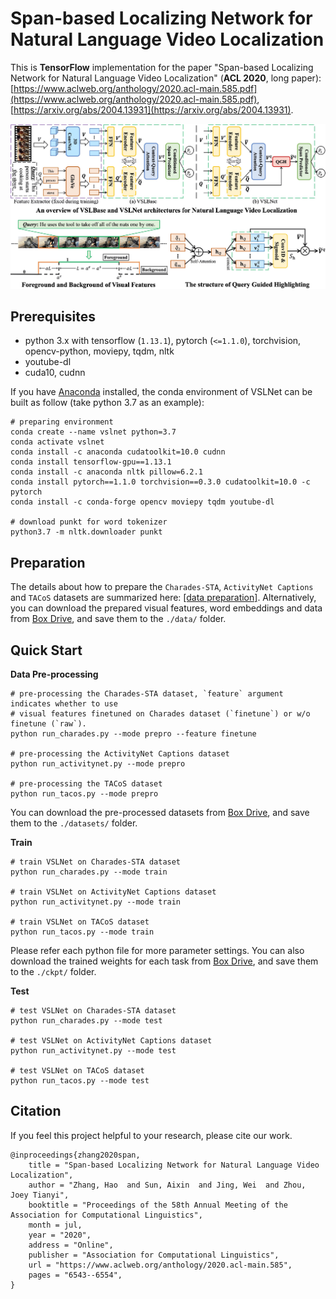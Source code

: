 # Span-based Localizing Network for Natural Language Video Localization

This is **TensorFlow** implementation for the paper "Span-based Localizing Network for Natural Language Video 
Localization" (**ACL 2020**, long paper): 
[https://www.aclweb.org/anthology/2020.acl-main.585.pdf](https://www.aclweb.org/anthology/2020.acl-main.585.pdf), 
[https://arxiv.org/abs/2004.13931](https://arxiv.org/abs/2004.13931).

![overview](/figures/overview.jpg)

## Prerequisites
- python 3.x with tensorflow (`1.13.1`), pytorch (`<=1.1.0`), torchvision, opencv-python, moviepy, tqdm, nltk
- youtube-dl
- cuda10, cudnn

If you have [Anaconda](https://www.anaconda.com/distribution/) installed, the conda environment of VSLNet can be built 
as follow (take python 3.7 as an example):
```shell script
# preparing environment
conda create --name vslnet python=3.7
conda activate vslnet
conda install -c anaconda cudatoolkit=10.0 cudnn
conda install tensorflow-gpu==1.13.1
conda install -c anaconda nltk pillow=6.2.1
conda install pytorch==1.1.0 torchvision==0.3.0 cudatoolkit=10.0 -c pytorch
conda install -c conda-forge opencv moviepy tqdm youtube-dl

# download punkt for word tokenizer
python3.7 -m nltk.downloader punkt
```

## Preparation
The details about how to prepare the `Charades-STA`, `ActivityNet Captions` and `TACoS` datasets are summarized 
here: [[data preparation]](/prepare). Alternatively, you can download the prepared visual features, word embeddings and 
data from [Box Drive](https://app.box.com/s/anywugpxlt134r9hzqf5v3v5xohxliwu), and save them to the `./data/` folder.

## Quick Start
**Data Pre-processing**  
```shell script
# pre-processing the Charades-STA dataset, `feature` argument indicates whether to use 
# visual features finetuned on Charades dataset (`finetune`) or w/o finetune (`raw`).
python run_charades.py --mode prepro --feature finetune

# pre-processing the ActivityNet Captions dataset
python run_activitynet.py --mode prepro

# pre-processing the TACoS dataset
python run_tacos.py --mode prepro
```
You can download the pre-processed datasets from [Box Drive](https://app.box.com/s/qhccf6f1dm4llcto3vh34xciz3sbys92), 
and save them to the `./datasets/` folder.

**Train**
```shell script
# train VSLNet on Charades-STA dataset
python run_charades.py --mode train

# train VSLNet on ActivityNet Captions dataset
python run_activitynet.py --mode train

# train VSLNet on TACoS dataset
python run_tacos.py --mode train
```
Please refer each python file for more parameter settings. You can also download the trained weights for each task from 
[Box Drive](https://app.box.com/s/40wn9kh2eqpnel5ofjcr2qqsu9uyn6ba), and save them to the `./ckpt/` folder.

**Test**
```shell script
# test VSLNet on Charades-STA dataset
python run_charades.py --mode test

# test VSLNet on ActivityNet Captions dataset
python run_activitynet.py --mode test

# test VSLNet on TACoS dataset
python run_tacos.py --mode test
```

## Citation
If you feel this project helpful to your research, please cite our work.
```
@inproceedings{zhang2020span,
    title = "Span-based Localizing Network for Natural Language Video Localization",
    author = "Zhang, Hao  and Sun, Aixin  and Jing, Wei  and Zhou, Joey Tianyi",
    booktitle = "Proceedings of the 58th Annual Meeting of the Association for Computational Linguistics",
    month = jul,
    year = "2020",
    address = "Online",
    publisher = "Association for Computational Linguistics",
    url = "https://www.aclweb.org/anthology/2020.acl-main.585",
    pages = "6543--6554",
}
```
